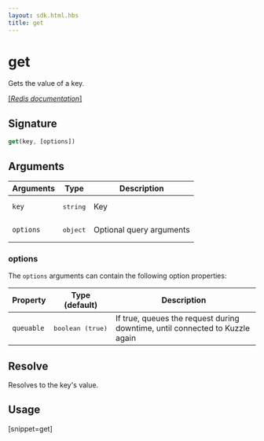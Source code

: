 ```yaml
---
layout: sdk.html.hbs
title: get
---
```


# get

Gets the value of a key.

[[_Redis documentation_]](https://redis.io/commands/get)

## Signature

```js
get(key, [options])
```

## Arguments

| Arguments    | Type    | Description |
|--------------|---------|-------------|
| `key` | <pre>string</pre> | Key |
| ``options`` | <pre>object</pre> | Optional query arguments |

### options

The `options` arguments can contain the following option properties:

| Property   | Type (default)   | Description                       |
| ---------- | ------- | --------------------------------- |
| `queuable` | <pre>boolean (true)</pre> | If true, queues the request during downtime, until connected to Kuzzle again |

## Resolve

Resolves to the key's value.

## Usage

[snippet=get]
